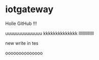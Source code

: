 # iotgateway

Holle GitHub !!!

uuuuuuuuuuuuuu
kkkkkkkkkkkkkk
llllllllllllll

new write in tes

oooooooooooooo
